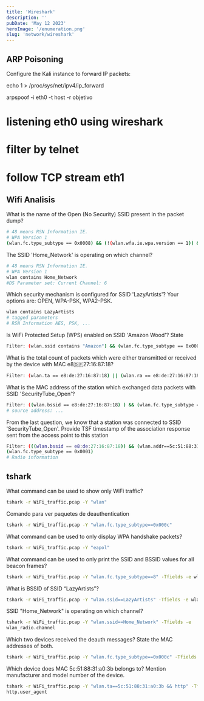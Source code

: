 ```yaml
---
title: 'Wireshark'
description: ''
pubDate: 'May 12 2023'
heroImage: '/enumeration.png'
slug: 'network/wireshark'
---
```


## ARP Poisoning

Configure the Kali instance to forward IP packets:

echo 1 > /proc/sys/net/ipv4/ip_forward

arpspoof -i eth0 -t host -r objetivo

# listening eth0 using wireshark

# filter by telnet

# follow TCP stream eth1

## Wifi Analisis

What is the name of the Open (No Security) SSID present in the packet dump?

```bash
# 48 means RSN Information IE.
# WPA Version 1
(wlan.fc.type_subtype == 0x0008) && (!(wlan.wfa.ie.wpa.version == 1)) && !(wlan.tag.number == 48)
```

The SSID 'Home_Network' is operating on which channel?

```bash
# 48 means RSN Information IE.
# WPA Version 1
wlan contains Home_Network
#DS Parameter set: Current Channel: 6
```

Which security mechanism is configured for SSID 'LazyArtists'? Your options are:
OPEN, WPA-PSK, WPA2-PSK.

```bash
wlan contains LazyArtists
# tagged parameters
# RSN Information AES, PSK, ...
```

Is WiFi Protected Setup (WPS) enabled on SSID 'Amazon Wood'? State

```bash
Filter: (wlan.ssid contains "Amazon") && (wlan.fc.type_subtype == 0x0008)
```

What is the total count of packets which were either transmitted or received by the
device with MAC e8:de:27:16:87:18?

```bash
Filter: (wlan.ta == e8:de:27:16:87:18) || (wlan.ra == e8:de:27:16:87:18)
```

What is the MAC address of the station which exchanged data packets with SSID
'SecurityTube_Open'?

```bash
Filter: ((wlan.bssid == e8:de:27:16:87:18) ) && (wlan.fc.type_subtype == 0x0020)
# source address: ...

```

From the last question, we know that a station was connected to SSID
'SecurityTube_Open'. Provide TSF timestamp of the association response sent from the
access point to this station

```bash
Filter: (((wlan.bssid == e8:de:27:16:87:18)) && (wlan.addr==5c:51:88:31:a0:3b)) &&
(wlan.fc.type_subtype == 0x0001)
# Radio information
```

## tshark

What command can be used to show only WiFi traffic?

```bash
tshark -r WiFi_traffic.pcap -Y "wlan"
```

Comando para ver paquetes de deauthentication

```bash
tshark -r WiFi_traffic.pcap -Y "wlan.fc.type_subtype==0x000c"
```

What command can be used to only display WPA handshake packets?

```bash
tshark -r WiFi_traffic.pcap -Y "eapol"
```

What command can be used to only print the SSID and BSSID values for all beacon
frames?

```bash
tshark -r WiFi_traffic.pcap -Y "wlan.fc.type_subtype==8" -Tfields -e wlan.ssid -e wlan.bssid
```

What is BSSID of SSID “LazyArtists”?

```bash
tshark -r WiFi_traffic.pcap -Y "wlan.ssid==LazyArtists" -Tfields -e wlan.bssid
```

SSID "Home_Network" is operating on which channel?

```bash
tshark -r WiFi_traffic.pcap -Y "wlan.ssid==Home_Network" -Tfields -e
wlan_radio.channel
```

Which two devices received the deauth messages? State the MAC addresses of both.

```bash
tshark -r WiFi_traffic.pcap -Y "wlan.fc.type_subtype==0x000c" -Tfields -e wlan.ra

```

Which device does MAC 5c:51:88:31:a0:3b belongs to? Mention manufacturer and
model number of the device.

```bash
tshark -r WiFi_traffic.pcap -Y "wlan.ta==5c:51:88:31:a0:3b && http" -Tfields -e
http.user_agent
```
